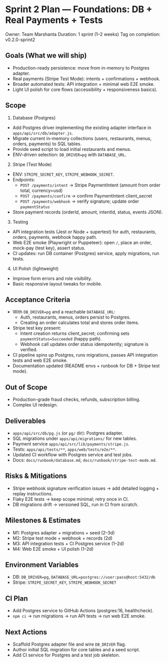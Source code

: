 # Sprint 2 Plan — Foundations: DB + Real Payments + Tests

Owner: Team Marshanta
Duration: 1 sprint (1–2 weeks)
Tag on completion: v0.2.0-sprint2

## Goals (What we will ship)
- Production-ready persistence: move from in-memory to Postgres adapter.
- Real payments (Stripe Test Mode): intents + confirmations + webhook.
- Broader automated tests: API integration + minimal web E2E smoke.
- Light UI polish for core flows (accessibility + responsiveness basics).

## Scope
1) Database (Postgres)
- Add Postgres driver implementing the existing adapter interface in `apps/api/src/db/adapter.js`.
- Migrate current in-memory collections (users, restaurants, menus, orders, payments) to SQL tables.
- Provide seed script to load initial restaurants and menus.
- ENV-driven selection: `DB_DRIVER=pg` with `DATABASE_URL`.

2) Stripe (Test Mode)
- ENV: `STRIPE_SECRET_KEY`, `STRIPE_WEBHOOK_SECRET`.
- Endpoints:
  - `POST /payments/intent` -> Stripe PaymentIntent (amount from order total, currency=usd)
  - `POST /payments/confirm` -> confirm PaymentIntent client_secret
  - `POST /payments/webhook` -> verify signature; update order `paymentStatus`
- Store payment records (orderId, amount, intentId, status, events JSON).

3) Testing
- API integration tests (Jest or Node + supertest) for auth, restaurants, orders, payments, webhook happy path.
- Web E2E smoke (Playwright or Puppeteer): open `/`, place an order, mock-pay (test key), assert status.
- CI updates: run DB container (Postgres) service, apply migrations, run tests.

4) UI Polish (lightweight)
- Improve form errors and role visibility.
- Basic responsive layout tweaks for mobile.

## Acceptance Criteria
- With `DB_DRIVER=pg` and a reachable `DATABASE_URL`:
  - Auth, restaurants, menus, orders persist to Postgres.
  - Creating an order calculates total and stores order items.
- Stripe test key present:
  - Intent creation returns client_secret; confirming sets `paymentStatus=Succeeded` (happy path).
  - Webhook call updates order status idempotently; signature is verified.
- CI pipeline spins up Postgres, runs migrations, passes API integration tests and web E2E smoke.
- Documentation updated (README envs + runbook for DB + Stripe test mode).

## Out of Scope
- Production-grade fraud checks, refunds, subscription billing.
- Complex UI redesign.

## Deliverables
- `apps/api/src/db/pg.js` (or `pg/` dir): Postgres adapter.
- SQL migrations under `apps/api/migrations/` for new tables.
- Payment service `apps/api/src/lib/payments/stripe.js`.
- Tests: `apps/api/tests/**`, `apps/web/tests/e2e/**`.
- Updated CI workflow with Postgres service and test jobs.
- Docs: `docs/runbook/database.md`, `docs/runbook/stripe-test-mode.md`.

## Risks & Mitigations
- Stripe webhook signature verification issues → add detailed logging + replay instructions.
- Flaky E2E tests → keep scope minimal; retry once in CI.
- DB migrations drift → versioned SQL, run in CI from scratch.

## Milestones & Estimates
- M1: Postgres adapter + migrations + seed (2–3d)
- M2: Stripe test mode + webhook + records (2d)
- M3: API integration tests + CI Postgres service (1–2d)
- M4: Web E2E smoke + UI polish (1–2d)

## Environment Variables
- DB: `DB_DRIVER=pg`, `DATABASE_URL=postgres://user:pass@host:5432/db`
- Stripe: `STRIPE_SECRET_KEY`, `STRIPE_WEBHOOK_SECRET`

## CI Plan
- Add Postgres service to GitHub Actions (postgres:16, healthcheck).
- `npm ci` → run migrations → run API tests → run web E2E smoke.

## Next Actions
- Scaffold Postgres adapter file and wire `DB_DRIVER` flag.
- Author initial SQL migration for core tables and a seed script.
- Add CI service for Postgres and a test job skeleton.
